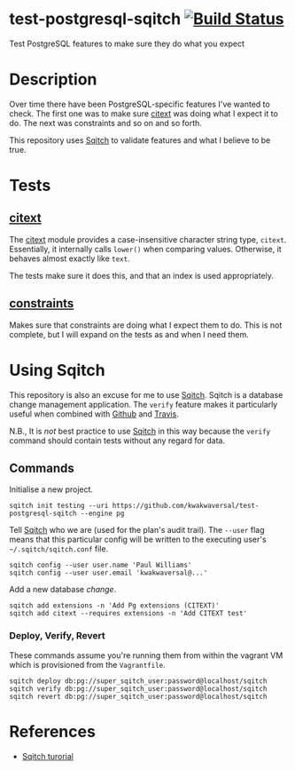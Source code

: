 # test-postgresql-sqitch [![Build Status](https://travis-ci.org/kwakwaversal/test-postgresql-sqitch.svg?branch=master)](https://travis-ci.org/kwakwaversal/test-postgresql-sqitch)
Test PostgreSQL features to make sure they do what you expect

# Description
Over time there have been PostgreSQL-specific features I've wanted to check.
The first one was to make sure [citext] was doing what I expect it to do. The
next was constraints and so on and so forth.

This repository uses [Sqitch] to validate features and what I believe to be
true.

# Tests

## [citext]
The [citext] module provides a case-insensitive character string type, `citext`.
Essentially, it internally calls `lower()` when comparing values. Otherwise, it
behaves almost exactly like `text`.

The tests make sure it does this, and that an index is used appropriately.

## [constraints]
Makes sure that constraints are doing what I expect them to do. This is not
complete, but I will expand on the tests as and when I need them.

# Using Sqitch
This repository is also an excuse for me to use [Sqitch]. Sqitch is a database
change management application. The `verify` feature makes it particularly useful
when combined with [Github] and [Travis].

N.B., It is *not* best practice to use [Sqitch] in this way because the `verify`
command should contain tests without any regard for data.

## Commands
Initialise a new project.

```
sqitch init testing --uri https://github.com/kwakwaversal/test-postgresql-sqitch --engine pg
```

Tell [Sqitch] who we are (used for the plan's audit trail). The `--user` flag
means that this particular config will be written to the executing user's
`~/.sqitch/sqitch.conf` file.

```
sqitch config --user user.name 'Paul Williams'
sqitch config --user user.email 'kwakwaversal@...'
```

Add a new database *change*.

```
sqitch add extensions -n 'Add Pg extensions (CITEXT)'
sqitch add citext --requires extensions -n 'Add CITEXT test'
```

### Deploy, Verify, Revert
These commands assume you're running them from within the vagrant VM which is
provisioned from the `Vagrantfile`.

```
sqitch deploy db:pg://super_sqitch_user:password@localhost/sqitch
sqitch verify db:pg://super_sqitch_user:password@localhost/sqitch
sqitch revert db:pg://super_sqitch_user:password@localhost/sqitch
```

# References
* [Sqitch turorial](https://metacpan.org/pod/distribution/App-Sqitch/lib/sqitchtutorial.pod)

[citext]: https://www.postgresql.org/docs/current/static/citext.html
[constraints]: https://www.postgresql.org/docs/current/static/ddl-constraints.html
[Github]: https://github.com/
[Sqitch]: http://sqitch.org/
[Travis]: https://travis-ci.org/
